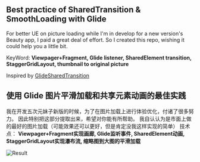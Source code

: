 ## Best practice of SharedTransition & SmoothLoading with Glide

For better UE on picture loading while I'm in develop for a new version's Beauty app, I paid a great deal of effort.
So I created this repo, wishing it could help you a little bit.

KeyWord:
**Viewpager+Fragment, Glide listener, SharedElement transition, StaggerGridLayout, thumbnail to original picture**

Inspired by [GlideSharedTransition](https://github.com/DroidsOnRoids/GlideSharedTransition)


## 使用 Glide 图片平滑加载和共享元素动画的最佳实践

我在开发五次元妹子新版的时候，为了在图片加载上进行体验优化，付诸了很多努力。
因此特别把这部分提取出来，希望对你能有所帮助。
我自认认为是市面上做的最好的图片加载（可能效果还可以更好，但是肯定没我这样实现的简单）
技术点：
**Viewpager+Fragment实现画廊, Glide监听事件, SharedElement动画, StaggerGridLayout实现瀑布流, 缩略图到大图的平滑加载**


![Result](https://media.giphy.com/media/pb1pyVi9DnfVi0KZsE/giphy.gif)
